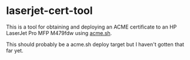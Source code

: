 # laserjet-cert-tool

This is a tool for obtaining and deploying an ACME certificate to an HP LaserJet Pro MFP M479fdw using [acme.sh](https://github.com/acmesh-official/acme.sh).

This should probably be a acme.sh deploy target but I haven't gotten that far yet.  
